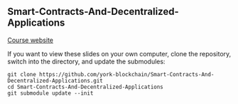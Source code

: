 ## Smart-Contracts-And-Decentralized-Applications

[Course website](https://york-blockchain.github.io/Smart-Contracts-And-Decentralized-Applications/)

If you want to view these slides on your own computer, clone the repository, switch into the directory, and update the submodules:

    git clone https://github.com/york-blockchain/Smart-Contracts-And-Decentralized-Applications.git
    cd Smart-Contracts-And-Decentralized-Applications
    git submodule update --init
